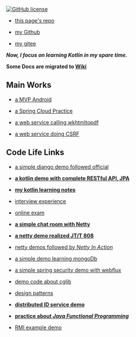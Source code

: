 [![GitHub license](https://img.shields.io/badge/license-Apache%20License%202.0-blue.svg?style=flat)](https://www.apache.org/licenses/LICENSE-2.0)

* [this page's repo](https://github.com/spencercjh/codeLife)

* [my Github](https://github.com/spencercjh)

* [my gitee](https://gitee.com/spencercjh)

**_Now, I focus on learning Kotlin in my spare time._**

**Some Docs are migrated to [Wiki](https://github.com/spencercjh/codeLife/wiki)**

## Main Works

* [a MVP Android](https://github.com/spencercjh/CrabScoreMVP)

* [a Spring Cloud Practice](https://github.com/spencercjh/SpringCloudCrabScore)

* [a web service calling wkhtmltopdf](https://github.com/spencercjh/htmlToPdf)

* [a web service doing CSRF](https://github.com/spencercjh/FakeCallOnApi)

## Code Life Links

* [a simple django demo followed official](https://github.com/spencercjh/codeLife/tree/master/django_study)

* [**a kotlin demo with complete RESTful API, JPA**](https://github.com/spencercjh/codeLife/tree/master/kotlin/spring-kotlin-restful-demo)

* [**my kotlin learning notes**](https://github.com/spencercjh/codeLife/tree/master/kotlin/kotlin-feature)

* [interview experience](https://github.com/spencercjh/codeLife/tree/master/interview)

* [online exam](https://github.com/spencercjh/codeLife/tree/master/exam/src/exam)

* [**a simple chat room with Netty**](https://github.com/spencercjh/codeLife/tree/master/netty/chat-demo)

* [**a netty demo realized JT/T 808**](https://github.com/spencercjh/codeLife/tree/master/netty/jt-808-protocol)

* [netty demos followed by _Netty In Action_](https://github.com/spencercjh/codeLife/tree/master/netty/netty)

* [a simple demo learning mongoDb](https://github.com/spencercjh/codeLife/tree/master/spring/gs-accessing-data-mongodb)

* [a simple spring security demo with webflux](https://github.com/spencercjh/codeLife/tree/master/spring/spring-boot-webflux-security)

* [demo code about cglib](https://github.com/spencercjh/codeLife/tree/master/theory/cglibDemo)

* [design patterns](https://github.com/spencercjh/codeLife/tree/master/theory/designPattern)

* [**distributed ID service demo**](https://github.com/spencercjh/codeLife/tree/master/theory/distributedIdService)

* [**practice about _Java Functional Programming_**](https://github.com/spencercjh/codeLife/tree/master/theory/functional)

* [RMI example demo](https://github.com/spencercjh/codeLife/tree/master/theory/rmi-example)